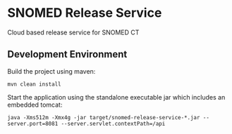 SNOMED Release Service
======================

Cloud based release service for SNOMED CT

Development Environment
-----------------------
Build the project using maven: 

`mvn clean install`

Start the application using the standalone executable jar which includes an embedded tomcat:

`java -Xms512m -Xmx4g -jar target/snomed-release-service-*.jar --server.port=8081 --server.servlet.contextPath=/api`
